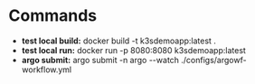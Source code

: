 # Commands
- **test local build:** docker build -t k3sdemoapp:latest .
- **test local run:** docker run -p 8080:8080 k3sdemoapp:latest
- **argo submit:** argo submit -n argo --watch ./configs/argowf-workflow.yml
